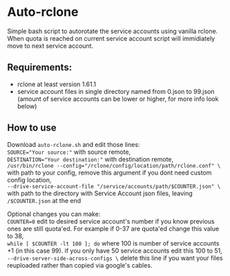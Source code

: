 # Auto-rclone
Simple bash script to autorotate the service accounts using vanilla rclone. When quota is reached on current service account script will immidiately move to next service account. 

## Requirements:
- rclone at least version 1.61.1
- service account files in single directory named from 0.json to 99.json (amount of service accounts can be lower or higher, for more info look below)

## How to use
Download `auto-rclone.sh` and edit those lines:  
`SOURCE="Your source:"` with source remote,  
`DESTINATION="Your destination:"` with destination remote,  
`/usr/bin/rclone --config="/rclone/config/location/path/rclone.conf" \` with path to your config, remove this argument if you dont need custom config location,  
`--drive-service-account-file "/service/accounts/path/$COUNTER.json" \` with path to the directory with Service Account json files, leaving `/$COUNTER.json` at the end

Optional changes you can make:  
`COUNTER=0` edit to desired service account's number if you know previous ones are still quota'ed. For example if 0-37 are quota'ed change this value to 38,  
`while [ $COUNTER -lt 100 ]; do` where 100 is number of service accounts +1 (in this case 99). if you only have 50 service accounts edit this 100 to 51,  
`--drive-server-side-across-configs \` delete this line if you want your files reuploaded rather than copied via google's cables.

